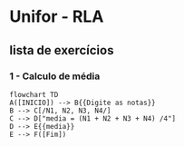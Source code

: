 # Unifor - RLA
## lista de exercícios
### 1 - Calculo de média
```mermaid
flowchart TD
A([INICIO]) --> B{{Digite as notas}}
B --> C[/N1, N2, N3, N4/]
C --> D["media = (N1 + N2 + N3 + N4) /4"]
D --> E{{media}}
E --> F([Fim])

```  
